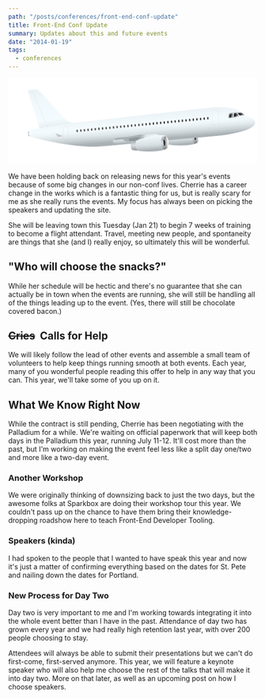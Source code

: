 ```yaml
---
path: "/posts/conferences/front-end-conf-update"
title: Front-End Conf Update
summary: Updates about this and future events
date: "2014-01-19"
tags:
  - conferences
---
```


![plane](/img/posts/conferences/front-end-conf-update/plane.svg)

We have been holding back on releasing news for this year's events because of some big changes in our non-conf lives. Cherrie has a career change in the works which is a fantastic thing for us, but is really scary for me as she really runs the events. My focus has always been on picking the speakers and updating the site.

She will be leaving town this Tuesday (Jan 21) to begin 7 weeks of training to become a flight attendant. Travel, meeting new people, and spontaneity are things that she (and I) really enjoy, so ultimately this will be wonderful.

## "Who will choose the snacks?"

While her schedule will be hectic and there's no guarantee that she can actually be in town when the events are running, she will still be handling all of the things leading up to the event. (Yes, there will still be chocolate covered bacon.)

## <strike>Cries</strike>  Calls for Help

We will likely follow the lead of other events and assemble a small team of volunteers to help keep things running smooth at both events. Each year, many of you wonderful people reading this offer to help in any way that you can. This year, we'll take some of you up on it.

## What We Know Right Now

While the contract is still pending, Cherrie has been negotiating with the Palladium for a while. We're waiting on official paperwork that will keep both days in the Palladium this year, running July 11-12\. It'll cost more than the past, but I'm working on making the event feel less like a split day one/two and more like a two-day event.

### Another Workshop

We were originally thinking of downsizing back to just the two days, but the awesome folks at Sparkbox are doing their workshop tour this year. We couldn't pass up on the chance to have them bring their knowledge-dropping roadshow here to teach Front-End Developer Tooling.

### Speakers (kinda)

I had spoken to the people that I wanted to have speak this year and now it's just a matter of confirming everything based on the dates for St. Pete and nailing down the dates for Portland.

### New Process for Day Two

Day two is very important to me and I'm working towards integrating it into the whole event better than I have in the past. Attendance of day two has grown every year and we had really high retention last year, with over 200 people choosing to stay.

Attendees will always be able to submit their presentations but we can't do first-come, first-served anymore. This year, we will feature a keynote speaker who will also help me choose the rest of the talks that will make it into day two. More on that later, as well as an upcoming post on how I choose speakers.
